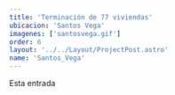 ```yaml
---
title: 'Terminación de 77 viviendas'
ubicacion: 'Santos Vega'
imagenes: ['santosvega.gif']
order: 6
layout: '../../Layout/ProjectPost.astro'
name: 'Santos_Vega'
---
```


Esta entrada 